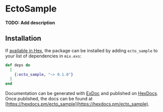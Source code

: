 # EctoSample

**TODO: Add description**

## Installation

If [available in Hex](https://hex.pm/docs/publish), the package can be installed
by adding `ecto_sample` to your list of dependencies in `mix.exs`:

```elixir
def deps do
  [
    {:ecto_sample, "~> 0.1.0"}
  ]
end
```

Documentation can be generated with [ExDoc](https://github.com/elixir-lang/ex_doc)
and published on [HexDocs](https://hexdocs.pm). Once published, the docs can
be found at [https://hexdocs.pm/ecto_sample](https://hexdocs.pm/ecto_sample).

